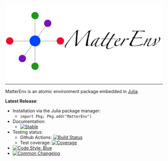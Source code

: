 ![MatterEnv Logo](MatterEnv_logo.jpeg)

---

MatterEnv is an atomic environment package embedded in [Julia](https://julialang.org/).

**Latest Release**:
  * Installation via the Julia package manager:
    * `import Pkg; Pkg.add("MatterEnv")`
  * Documentation:
    * [![Stable](https://img.shields.io/badge/docs-stable-blue.svg)](https://YaozhenghangMa.github.io/MatterEnv.jl/stable)
  * Testing status:
    * Github Actions: [![Build Status](https://github.com/YaozhenghangMa/MatterEnv.jl/actions/workflows/CI.yml/badge.svg?branch=)](https://github.com/YaozhenghangMa/MatterEnv.jl/actions/workflows/CI.yml?query=branch%3A)
    * Test coverage: [![Coverage](https://codecov.io/gh/YaozhenghangMa/MatterEnv.jl/branch/main/graph/badge.svg)](https://codecov.io/gh/YaozhenghangMa/MatterEnv.jl)
  * [![Code Style: Blue](https://img.shields.io/badge/code%20style-blue-4495d1.svg)](https://github.com/invenia/BlueStyle)
  * [![Common Changelog](https://common-changelog.org/badge.svg)](https://github.com/yaozhenghangma/MatterEnv/blob/main/CHANGELOG.md)
